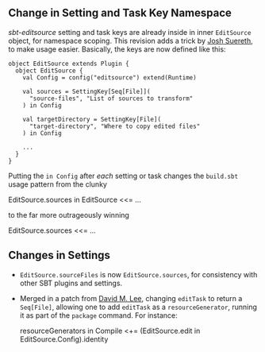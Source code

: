 ## Change in Setting and Task Key Namespace

*sbt-editsource* setting and task keys are already inside in inner
`EditSource` object, for namespace scoping. This revision adds a trick by
[Josh Suereth][], to make usage easier. Basically, the keys are now defined
like this:

    object EditSource extends Plugin {
      object EditSource {
        val Config = config("editsource") extend(Runtime)

        val sources = SettingKey[Seq[File]](
          "source-files", "List of sources to transform"
        ) in Config
    
        val targetDirectory = SettingKey[File](
          "target-directory", "Where to copy edited files"
        ) in Config

        ...
      }
    }

Putting the `in Config` after *each* setting or task changes the `build.sbt`
usage pattern from the clunky

   EditSource.sources in EditSource <<= ...

to the far more outrageously winning

   EditSource.sources <<= ...

[Josh Suereth]: http://suereth.blogspot.com/

## Changes in Settings

* `EditSource.sourceFiles` is now `EditSource.sources`, for consistency with
  other SBT plugins and settings.

* Merged in a patch from [David M. Lee][], changing `editTask` to return
  a `Seq[File]`, allowing one to add `editTask` as a `resourceGenerator`,
  running it as part of the `package` command. For instance:

    resourceGenerators in Compile <+=
      (EditSource.edit in EditSource.Config).identity

[David M. Lee]: https://github.com/leedm777
